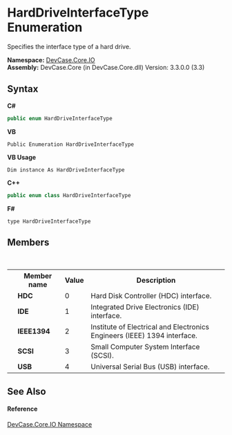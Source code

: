 # HardDriveInterfaceType Enumeration
 

Specifies the interface type of a hard drive.

**Namespace:**&nbsp;<a href="N_DevCase_Core_IO">DevCase.Core.IO</a><br />**Assembly:**&nbsp;DevCase.Core (in DevCase.Core.dll) Version: 3.3.0.0 (3.3)

## Syntax

**C#**<br />
``` C#
public enum HardDriveInterfaceType
```

**VB**<br />
``` VB
Public Enumeration HardDriveInterfaceType
```

**VB Usage**<br />
``` VB Usage
Dim instance As HardDriveInterfaceType
```

**C++**<br />
``` C++
public enum class HardDriveInterfaceType
```

**F#**<br />
``` F#
type HardDriveInterfaceType
```


## Members
&nbsp;<table><tr><th></th><th>Member name</th><th>Value</th><th>Description</th></tr><tr><td /><td target="F:DevCase.Core.IO.HardDriveInterfaceType.HDC">**HDC**</td><td>0</td><td>Hard Disk Controller (HDC) interface.</td></tr><tr><td /><td target="F:DevCase.Core.IO.HardDriveInterfaceType.IDE">**IDE**</td><td>1</td><td>Integrated Drive Electronics (IDE) interface.</td></tr><tr><td /><td target="F:DevCase.Core.IO.HardDriveInterfaceType.IEEE1394">**IEEE1394**</td><td>2</td><td>Institute of Electrical and Electronics Engineers (IEEE) 1394 interface.</td></tr><tr><td /><td target="F:DevCase.Core.IO.HardDriveInterfaceType.SCSI">**SCSI**</td><td>3</td><td>Small Computer System Interface (SCSI).</td></tr><tr><td /><td target="F:DevCase.Core.IO.HardDriveInterfaceType.USB">**USB**</td><td>4</td><td>Universal Serial Bus (USB) interface.</td></tr></table>

## See Also


#### Reference
<a href="N_DevCase_Core_IO">DevCase.Core.IO Namespace</a><br />